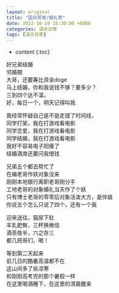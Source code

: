 ```yaml
---
layout: original
title: "国庆周寄/婚礼寄"
date: 2022-10-10 16:30:00 +0800 
categories: 谋杀日寄
tags: [谋杀日寄]
---
```

* content
{:toc}

好兄弟结婚  
邻婚期  
大哥，还要筹比资金doge  
马上结婚，你和我说钱不够？要多少？   
三到四个达不溜。  
好，每日一个，明天记得叫我  


<!-- more -->
我经常怀疑自己是不是走错了时间线，  
同学打架，我在打游戏看电影  
同学恋爱，我在打游戏看电影  
同学结婚，我在打游戏看电影  
我好不容易电子阳痿了  
结婚酒席还要问我借钱  

兄弟五个都去帮忙了  
在编老哥作妖对象没来  
刚刚本地银行离职老哥刚分手  
工地老哥的对象婚礼当天作了个妖  
只有博士老哥的零零后对象活泼大方，是伴娘  
你说五个怎么只说了四个，还有一个我  

迎来送往，猫尿下肚  
丰乳肥臀，三杯换微信  
酒至夜半，六之存三  
都几把哥们，喝！  


等到第二天起来  
前几日的酷暑高温都不在  
这山间多了些凉寒  
和刚刚高考完的那个暑假一样  
在这里喝酒睡下，在这里的清晨醒来  

<!-- TOC -->

